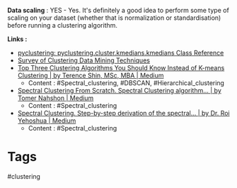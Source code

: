 
**Data scaling** : YES
	- Yes. It's definitely a good idea to perform some type of scaling on your dataset (whether that is normalization or standardisation) before running a clustering algorithm.


**Links :**
- [pyclustering: pyclustering.cluster.kmedians.kmedians Class Reference](https://pyclustering.github.io/docs/0.10.1/html/df/d68/classpyclustering_1_1cluster_1_1kmedians_1_1kmedians.html#details)
- [Survey of Clustering Data Mining Techniques](https://faculty.cc.gatech.edu/~isbell/reading/papers/berkhin02survey.pdf)
- [Top Three Clustering Algorithms You Should Know Instead of K-means Clustering | by Terence Shin, MSc, MBA | Medium](https://terenceshin.medium.com/top-five-clustering-algorithms-you-should-know-instead-of-k-means-clustering-b22f25e5bfb4)
	-  Content : #Spectral_clustering, #DBSCAN, #Hierarchical_clustering
- [Spectral Clustering From Scratch. Spectral Clustering algorithm… | by Tomer Nahshon | Medium](https://medium.com/@tomernahshon/spectral-clustering-from-scratch-38c68968eae0)
	- Content : #Spectral_clustering
- [Spectral Clustering. Step-by-step derivation of the spectral… | by Dr. Roi Yehoshua | Medium](https://medium.com/@roiyeho/spectral-clustering-50aee862d300#:~:text=Spectral%20clustering%20%5B1%2C%202%5D,represents%20similarities%20between%20the%20points.)
	- Content : #Spectral_clustering
# Tags

#clustering
 